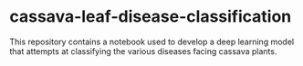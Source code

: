 # cassava-leaf-disease-classification
This repository contains a notebook used to develop a deep learning model that attempts at classifying the various diseases facing cassava plants.
